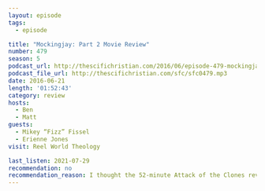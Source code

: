 ```yaml
---
layout: episode
tags:
  - episode

title: "Mockingjay: Part 2 Movie Review"
number: 479
season: 5
podcast_url: http://thescifichristian.com/2016/06/episode-479-mockingjay-part-2-movie-review/
podcast_file_url: http://thescifichristian.com/sfc/sfc0479.mp3
date: 2016-06-21
length: '01:52:43'
category: review
hosts:
  - Ben
  - Matt
guests:
  - Mikey “Fizz” Fissel
  - Erienne Jones
visit: Reel World Theology

last_listen: 2021-07-29
recommendation: no
recommendation_reason: I thought the 52-minute Attack of the Clones review was too long :(
---
```

